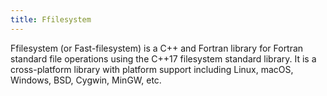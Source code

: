 ```yaml
---
title: Ffilesystem
---
```


Ffilesystem (or Fast-filesystem) is a C++ and Fortran library for Fortran standard file operations using the C++17 filesystem standard library. It is a cross-platform library with platform support including Linux, macOS, Windows, BSD, Cygwin, MinGW, etc.
